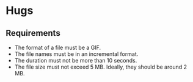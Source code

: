 # Hugs

## Requirements

- The format of a file must be a GIF.
- The file names must be in an incremental format.
- The duration must not be more than 10 seconds.
- The file size must not exceed 5 MB. Ideally, they should be around 2 MB.

